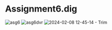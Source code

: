 # Assignment6.dig
![asg6](https://github.com/Cemkeles11/Assignment6.dig/assets/132370265/8f8d451f-3280-4ec6-bcc2-abbd52b47f79)
![asg6dvr](https://github.com/Cemkeles11/Assignment6.dig/assets/132370265/0d6b39ba-c370-4d7c-8ba3-e40a57041413)
![2024-02-08 12-45-14 - Trim](https://github.com/Cemkeles11/Assignment6.dig/assets/132370265/0ffb3f68-4d1c-496c-9eb1-283e3d1e3bea)
